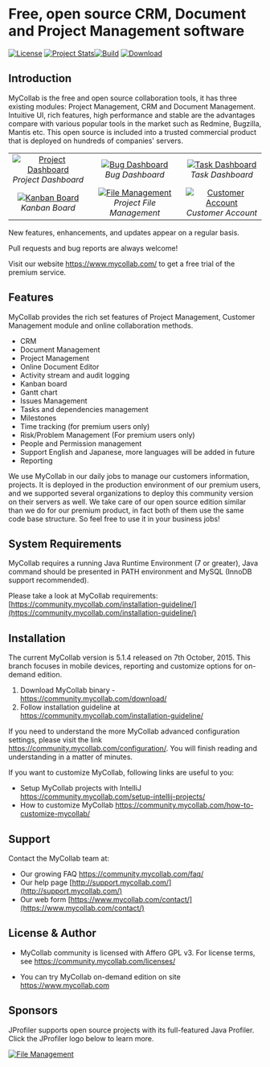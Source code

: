 # Free, open source CRM, Document and Project Management software
[![License](http://img.shields.io/badge/License-GPL-orange.svg)](http://www.gnu.org/copyleft/gpl.html) [![Project Stats](https://www.openhub.net/p/mycollab/widgets/project_thin_badge.gif)](https://www.openhub.net/p/mycollab)[![Build](https://travis-ci.org/MyCollab/mycollab.svg)](https://travis-ci.org/MyCollab/mycollab)
[![Download](https://img.shields.io/badge/Download-5.1.4-brightgreen.svg)](https://community.mycollab.com/)

## Introduction

MyCollab is the free and open source collaboration tools, it has three existing modules: Project Management, CRM and Document Management. Intuitive UI, rich features, high performance and stable are the advantages compare with various popular tools in the market such as Redmine, Bugzilla, Mantis etc. This open source is included into a trusted commercial product that is deployed on hundreds of companies' servers.

<table>
  <tr>
    <td align="center">
      <a href="https://farm6.staticflickr.com/5738/20729139805_9d3801736f_o.png" target="_blank" title="Project Dashboard">
        <img src="https://farm6.staticflickr.com/5738/20729139805_76106de29d_n.jpg" alt="Project Dashboard">
      </a>
      <br />
      <em>Project Dashboard</em>
    </td>
    <td align="center">
      <a href="https://farm1.staticflickr.com/749/21486233685_fcdde31eb0_o.png" target="_blank" title="Bug Dashboard">
        <img src="https://farm1.staticflickr.com/749/21486233685_3ec541083b.jpg" alt="Bug Dashboard">
      </a>
      <br />
      <em>Bug Dashboard</em>
    </td>
    <td align="center">
    <a href="https://farm6.staticflickr.com/5661/21494843431_cc56d7294b_o.png" target="_blank" title="Task Dashboard">
      <img src="https://farm6.staticflickr.com/5661/21494843431_f5a89d0014.jpg" alt="Task Dashboard">
    </a>
      <br />
      <em>Task Dashboard</em>
    </td>
  </tr>
  <tr>
    <td align="center">
    <a href="https://farm1.staticflickr.com/622/21299318409_21f4935479_o.png" target="_blank" title="Kanban Board">
        <img src="https://farm1.staticflickr.com/622/21299318409_6334f1c008.jpg" alt="Kanban Board">
      </a>
      <br />
      <em>Kanban Board</em>
    </td>
    <td align="center">
      <a href="https://farm6.staticflickr.com/5641/20541155648_b8fa40086f_o.png" target="_blank" title="File Management">
        <img src="https://farm6.staticflickr.com/5641/20541155648_7c164b4b0d.jpg" alt="File Management">
      </a>
      <br />
      <em>Project File Management</em>
    </td>
    <td align="center">
      <a href="https://farm6.staticflickr.com/5783/20719834632_85e8ee39f0_o.png" target="_blank" title="Customer Account">
        <img src="https://farm6.staticflickr.com/5783/20719834632_5e5200d5ec.jpg" alt="Customer Account">
      </a>
      <br />
      <em>Customer Account</em>
    </td>
  </tr>
</table>

New features, enhancements, and updates appear on a regular basis.

Pull requests and bug reports are always welcome!

Visit our website https://www.mycollab.com/ to get a free trial of the premium service.

## Features
MyCollab provides the rich set features of Project Management, Customer Management module and online collaboration methods.
  * CRM
  * Document Management
  * Project Management
  * Online Document Editor
  * Activity stream and audit logging
  * Kanban board
  * Gantt chart
  * Issues Management
  * Tasks and dependencies management
  * Milestones
  * Time tracking (for premium users only)
  * Risk/Problem Management (For premium users only)
  * People and Permission management
  * Support English and Japanese, more languages will be added in future
  * Reporting

We use MyCollab in our daily jobs to manage our customers information, projects. It is deployed in the production environment of our premium users, and we supported several organizations to deploy this community version on their servers as well. We take care of our open source edition similar than we do for our premium product, in fact both of them use the same code base structure. So feel free to use it in your business jobs!


## System Requirements
MyCollab requires a running Java Runtime Environment (7 or greater), Java command should be presented in PATH environment and MySQL (InnoDB support recommended).

Please take a look at MyCollab requirements:
    [https://community.mycollab.com/installation-guideline/](https://community.mycollab.com/installation-guideline/)

## Installation

The current MyCollab version is 5.1.4 released on 7th October, 2015. This branch focuses in mobile devices, reporting and customize options for on-demand edition.

1. Download MyCollab binary - https://community.mycollab.com/download/
2. Follow installation guideline at https://community.mycollab.com/installation-guideline/

If you need to understand the more MyCollab advanced configuration settings, please visit the link https://community.mycollab.com/configuration/. You will finish reading and understanding in a matter of minutes.

If you want to customize MyCollab, following links are useful to you:
* Setup MyCollab projects with IntelliJ https://community.mycollab.com/setup-intellij-projects/
* How to customize MyCollab https://community.mycollab.com/how-to-customize-mycollab/

## Support
Contact the MyCollab team at:
* Our growing FAQ https://community.mycollab.com/faq/
* Our help page [http://support.mycollab.com/](http://support.mycollab.com/)
* Our web form [https://www.mycollab.com/contact/](https://www.mycollab.com/contact/)

## License & Author

* MyCollab community is licensed with Affero GPL v3. For license terms, see https://community.mycollab.com/licenses/

* You can try MyCollab on-demand edition on site https://www.mycollab.com

## Sponsors

JProfiler supports open source projects with its full-featured Java Profiler. Click the JProfiler logo below to learn more.

<a href="http://www.ej-technologies.com/products/jprofiler/overview.html" target="_blank" title="File Management">
  <img src="http://www.ej-technologies.com/images/product_banners/jprofiler_large.png" alt="File Management">
</a>
